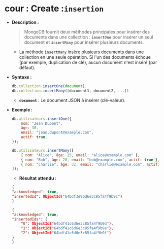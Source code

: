 # cour : **Create :`insertion`**

-   **Description :**

    > MongoDB fournit deux méthodes principales pour insérer des documents dans une collection : **`insertOne`** pour insérer un seul document et **`insertMany`** pour insérer plusieurs documents.

    -   La méthode `insertMany` insère plusieurs documents dans une collection en une seule opération. Si l'un des documents échoue (par exemple, duplication de clé), aucun document n'est inséré (par défaut).

-   **Syntaxe :**

    ```javascript
    db.collection.insertOne(document);
    db.collection.insertMany([document1, document2, ...])

    ```

    -   **`document`** : Le document JSON à insérer (clé-valeur).

-   **Exemple :**

    ```javascript
    db.utilisateurs.insertOne({
        nom: "Jean Dupont",
        âge: 30,
        email: "jean.dupont@example.com",
        actif: true,
    });
    ```

    ```javascript
    db.utilisateurs.insertMany([
        { nom: "Alice", âge: 25, email: "alice@example.com" },
        { nom: "Bob", âge: 28, email: "bob@example.com", actif: true },
        { nom: "Charlie", âge: 32, email: "charlie@example.com", actif: false },
    ]);
    ```

    -   **Résultat attendu :**

    ```json
    {
    "acknowledged": true,
    "insertedId": ObjectId("64bdf3e96d6e3c85fa4f9b9c")
    }
    ```

    ```json
    {
    "acknowledged": true,
    "insertedIds": {
        "0": ObjectId("64bdf41c6d6e3c85fa4f9b9d"),
        "1": ObjectId("64bdf41c6d6e3c85fa4f9b9e"),
        "2": ObjectId("64bdf41c6d6e3c85fa4f9b9f")
    }
    }
    ```
